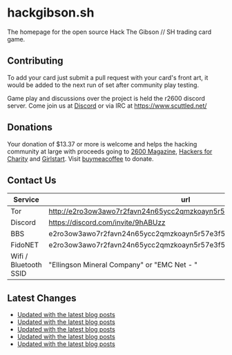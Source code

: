 # hackgibson.sh
The homepage for the open source Hack The Gibson // SH trading card game.


## Contributing

To add your card just submit a pull request with your card's front art, it would be added to the next run of set after community play testing.

Game play and discussions over the project is held the r2600 discord server. Come join us at [Discord](https://discord.com/invite/9hABUzz) or via IRC at https://www.scuttled.net/


## Donations

Your donation of $13.37 or more is welcome and helps the hacking community at large with proceeds going to [2600 Magazine](https://2600.com/), [Hackers for Charity](https://hackersforcharity.org) and [Girlstart](https://girlstart.org).  Visit [buymeacoffee](https://www.buymeacoffee.com/hackgibson.sh) to donate.


## Contact Us

Service | url
-|-
Tor | http://e2ro3ow3awo7r2favn24n65ycc2qmzkoayn5r57e3f56nvjwdcgg32ad.onion
Discord | https://discord.com/invite/9hABUzz
BBS | e2ro3ow3awo7r2favn24n65ycc2qmzkoayn5r57e3f56nvjwdcgg32ad.onion:23
FidoNET | e2ro3ow3awo7r2favn24n65ycc2qmzkoayn5r57e3f56nvjwdcgg32ad.onion:24554
Wifi / Bluetooth SSID | "Ellingson Mineral Company" or "EMC Net - <fidonet address>"

## Latest Changes
<!-- BLOG-POST-LIST:START -->
- [Updated with the latest blog posts](https://github.com/DFW2600/hackgibson.sh/commit/5d115eb29d456dde8d1829002f6802350848d9b0)
- [Updated with the latest blog posts](https://github.com/DFW2600/hackgibson.sh/commit/87f5d7e3c50695bdb7f1e9bcb0668825e2611912)
- [Updated with the latest blog posts](https://github.com/DFW2600/hackgibson.sh/commit/ef15e19981d03e926dc892d10f435ebb041b8847)
- [Updated with the latest blog posts](https://github.com/DFW2600/hackgibson.sh/commit/91d6d26c0ee11aad54bdc558b4d1bf17a031f0fb)
- [Updated with the latest blog posts](https://github.com/DFW2600/hackgibson.sh/commit/0be34165a47a1d0f107740b4735dfe662e16a3b8)
<!-- BLOG-POST-LIST:END -->
